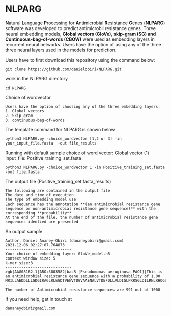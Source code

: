 # NLPARG

**N**atural **L**anguage **P**rocessing for **A**ntimicrobial **R**esistance **G**enes (**NLPARG**) software was developed to predict antimicrobil resistance genes. Three neural embedding models, **Global vectors (GloVe), skip-gram (SG) and Continuous-bag-of-words (CBOW)** were used as embedding layers in recurrent neural networks. Users have the option of using any of the three three neural layers used in the models for prediction.


Users have to first download this repository using the command below:
```
git clone https://github.com/danielobiri/NLPARG.git

```
work in the NLPARG directory
```
cd NLPARG
```

Choice of wordvector

```
Users have the option of choosing any of the three embedding layers:
1. Global vectors
2. Skip-gram
3. continuous-bag-of-words
```

The template command for NLPARG is shown below

```
python3 NLPARG.py -choice_wordvector [1,2 or 3] -in your_input_file.fasta  -out file_results
```
Running with default sample
choice of word vector: Global vector (1)
input_file: Positive_training_set.fasta 
```
python3 NLPARG.py -choice_wordvector 1 -in Positive_training_set.fasta  -out file.fasta
```
The output file (Positive_training_set.fasta_results)

```
The following are contained in the output file
The date and time of execution
The type of embedding model use
Each sequence has the annotation **(an antimicrobial resistance gene sequence or non-antimicrobial resistance gene sequence)** with the corresponding **probability**
At the end of the file, the number of antimicrobial resistance gene sequences identied are presented
```
An output sample
```
Author: Daniel Ananey-Obiri (dananeyobiri@gmail.com)
2021-12-06 02:27:07.764873
-----------------------------
Your choice of embedding layer: GloVe_model.h5
context window size: 5 
k-mer size:3 
-----------------------------
>gb|AAG08162.1|ARO:3003582|basR [Pseudomonas aeruginosa PAO1]|This is  an antimicrobial resistance gene sequence with a probability of 1.00
MRILLAEDDLLLGDGIRAGLRLEGDTVEWVTDGVAAENALVTDEFDLLVLDIGLPRRSGLDILRNLRHQGLLTPVLLLTARDKVADRVAGLDSGADDYLTKPFDLDELQARVRALTRRTTGRALPQLVHGELRLDPATHQVTLSGQAVELAPREYALLRLLLENSGKVLSRNQLEQSLYGWSGDVESNAIEVHVHHLRRKLGNQLIRTVRGIGYGIDQPAP
...
The number of Antimicrobial resistance sequences are 991 out of 1000
```

If you need help, get in touch at 
```
dananeyobiri@gmail.com
```


